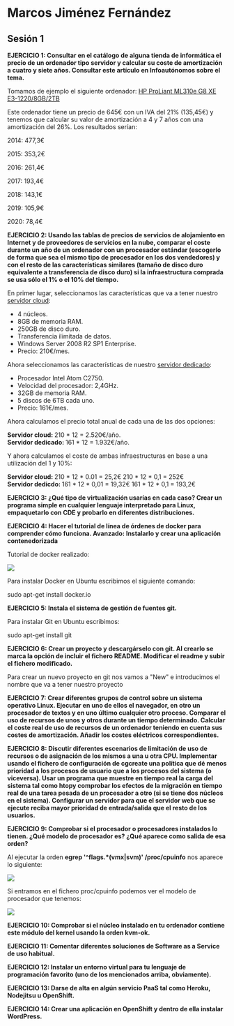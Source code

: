 <h1> Marcos Jiménez Fernández </h1>

<h2> Sesión 1 </h2>

<strong> EJERCICIO 1: Consultar en el catálogo de alguna tienda de informática el precio de un ordenador tipo servidor y calcular su coste de amortización a cuatro y siete años. Consultar este artículo en Infoautónomos sobre el tema. </strong>

Tomamos de ejemplo el siguiente ordenador: <a href="http://www.pccomponentes.com/hp_proliant_ml310e_g8_xe_e3_1220_8gb_2tb.html"> HP ProLiant ML310e G8 XE E3-1220/8GB/2TB </a>

Este ordenador tiene un precio de 645€ con un IVA del 21% (135,45€) y tenemos que calcular su valor de amortización a 4 y 7 años con una amortización del 26%. Los resultados serían:

<p>2014: 477,3€</p> 
<p>2015: 353,2€</p>
<p>2016: 261,4€</p>
<p>2017: 193,4€</p>
<p>2018: 143,1€</p>
<p>2019: 105,9€</p>
<p>2020: 78,4€</p>

<strong> EJERCICIO 2: Usando las tablas de precios de servicios de alojamiento en Internet y de proveedores de servicios en la nube, comparar el coste durante un año de un ordenador con un procesador estándar (escogerlo de forma que sea el mismo tipo de procesador en los dos vendedores) y con el resto de las características similares (tamaño de disco duro equivalente a transferencia de disco duro) si la infraestructura comprada se usa sólo el 1% o el 10% del tiempo. </strong>

En primer lugar, seleccionamos las características que va a tener nuestro <a href="http://www.arsys.es/servidores/cloud">servidor cloud</a>:
- 4 núcleos.
- 8GB de memoria RAM.
- 250GB de disco duro.
- Transferencia ilimitada de datos.
- Windows Server 2008 R2 SP1 Enterprise.
- Precio: 210€/mes.

Ahora seleccionamos las características de nuestro <a href="https://www.ovh.es/servidores_dedicados/almacenamiento/2014-FS-30T.xml">servidor dedicado</a>:
- Procesador Intel Atom C2750.
- Velocidad del procesador: 2,4GHz.
- 32GB de memoria RAM.
- 5 discos de 6TB cada uno.
- Precio: 161€/mes.

Ahora calculamos el precio total anual de cada una de las dos opciones:

<strong> Servidor cloud: </strong> 210 * 12 = 2.520€/año.<br>
<strong> Servidor dedicado: </strong> 161 * 12 = 1.932€/año.

Y ahora calculamos el coste de ambas infraestructuras en base a una utilización del 1 y 10%:

<strong> Servidor cloud: </strong> 210 * 12 * 0.01 = 25,2€
210 * 12 * 0,1 = 252€<br>
<strong> Servidor dedicdo: </strong> 161 * 12 * 0,01 = 19,32€
161 * 12 * 0,1 = 193,2€

<strong> EJERCICIO 3: ¿Qué tipo de virtualización usarías en cada caso? Crear un programa simple en cualquier lenguaje interpretado para Linux, empaquetarlo con CDE y probarlo en diferentes distribuciones. </strong>

<strong> EJERCICIO 4: Hacer el tutorial de línea de órdenes de docker para comprender cómo funciona. Avanzado: Instalarlo y crear una aplicación contenedorizada </strong>

Tutorial de docker realizado:

<img src="http://i59.tinypic.com/27y30iu.png"></img>

Para instalar Docker en Ubuntu escribimos el siguiente comando:

sudo apt-get install docker.io

<strong> EJERCICIO 5: Instala el sistema de gestión de fuentes git.</strong>

Para instalar Git en Ubuntu escribimos:

sudo apt-get install git

<strong> EJERCICIO 6: Crear un proyecto y descargárselo con git. Al crearlo se marca la opción de incluir el fichero README. Modificar el readme y subir el fichero modificado.</strong>

Para crear un nuevo proyecto en git nos vamos a "New" e introducimos el nombre que va a tener nuestro proyecto

<strong> EJERCICIO 7: Crear diferentes grupos de control sobre un sistema operativo Linux. Ejecutar en uno de ellos el navegador, en otro un procesador de textos y en uno último cualquier otro proceso. Comparar el uso de recursos de unos y otros durante un tiempo determinado. Calcular el coste real de uso de recursos de un ordenador teniendo en cuenta sus costes de amortización. Añadir los costes eléctricos correspondientes.</strong>

<strong> EJERCICIO 8: Discutir diferentes escenarios de limitación de uso de recursos o de asignación de los mismos a una u otra CPU. Implementar usando el fichero de configuración de cgcreate una política que dé menos prioridad a los procesos de usuario que a los procesos del sistema (o viceversa). Usar un programa que muestre en tiempo real la carga del sistema tal como htopy comprobar los efectos de la migración en tiempo real de una tarea pesada de un procesador a otro (si se tiene dos núcleos en el sistema). Configurar un servidor para que el servidor web que se ejecute reciba mayor prioridad de entrada/salida que el resto de los usuarios. </strong>

<strong> EJERCICIO 9: Comprobar si el procesador o procesadores instalados lo tienen. ¿Qué modelo de procesador es? ¿Qué aparece como salida de esa orden? </strong>

Al ejecutar la orden <strong>egrep '^flags.*(vmx|svm)' /proc/cpuinfo</strong> nos aparece lo siguiente:<br>

<img src="http://i62.tinypic.com/29z7wd0.png"></img>

Si entramos en el fichero proc/cpuinfo podemos ver el modelo de procesador que tenemos:<br>

<img src="http://i59.tinypic.com/2qvvy54.png"></img>

<strong> EJERCICIO 10: Comprobar si el núcleo instalado en tu ordenador contiene este módulo del kernel usando la orden kvm-ok. </strong>

<strong> EJERCICIO 11: Comentar diferentes soluciones de Software as a Service de uso habitual. </strong>

<strong> EJERCICIO 12: Instalar un entorno virtual para tu lenguaje de programación favorito (uno de los mencionados arriba, obviamente). </strong>

<strong> EJERCICIO 13: Darse de alta en algún servicio PaaS tal como Heroku, Nodejitsu u OpenShift.</strong>

<strong> EJERCICIO 14: Crear una aplicación en OpenShift y dentro de ella instalar WordPress. </strong>




